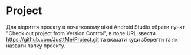 # Project
Для відриття проекту в початковому вікні Android Studio обрати пункт "Check out project from Version Control", в поле URL ввести https://github.com/JusttMe/Project.git та вказати куди зберегти та як назвати папку проекту.
